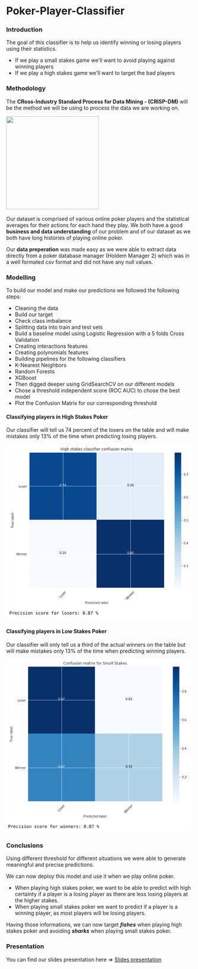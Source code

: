 # Poker-Player-Classifier

### Introduction
The goal of this classifier is to help us identify winning or losing players using their statistics.
- If we play a small stakes game we'll want to avoid playing against winning players
- If we play a high stakes game we'll want to target the bad players

### Methodology
The **CRoss-Industry Standard Process for Data Mining - (CRISP-DM)** will be the method we will be using to process the data we are working on.


<img src='https://www.researchgate.net/profile/Klemen_Kenda/publication/320100474/figure/fig1/AS:614088057040898@1523421410342/Cross-Industry-Standard-Process-for-Data-Mining-CRISP-DM-12.png' width="250" height="250">

Our dataset is comprised of various online poker players and the statistical averages for their actions for each hand they play. We both have a good **business and data understanding** of our problem and of our dataset as we both have long histories of playing online poker.

Our **data preperation** was made easy as we were able to extract data directly from a poker database manager (Holdem Manager 2) which was in a well formated csv format and did not have any null values.

### Modelling
To build our model and make our predictions we followed the following steps:
- Cleaning the data
- Build our target
- Check class imbalance
- Splitting data into train and test sets
- Build a baseline model using Logistic Regression with a 5 folds Cross Validation
- Creating interactions features
- Creating polynomials features
- Building pipelines for the following classifiers
 - K-Nearest Neighbors
 - Random Forests
 - XGBoost
- Then digged deeper using GridSearchCV on our different models
- Chose a threshold independent score (ROC AUC) to chose the best model
- Plot the Confusion Matrix for our corresponding threshold

#### Classifying players in High Stakes Poker
Our classifier will tell us 74 percent of the losers on the table and will make mistakes only 13% of the time when predicting losing players.

![](pictures/cm_high_stakes.png)

#### Classifying players in Low Stakes Poker
Our classifier will only tell us a third of the actual winners on the table but will make mistakes only 13% of the time when predicting winning players.

![](pictures/cm_small_stakes.png)

### Conclusions
Using different threshold for different situations we were able to generate meaningful and precise predictions.

We can now deploy this model and use it when we play online poker. 
- When playing high stakes poker, we want to be able to predict with high certainty if a player is a losing player as there are less losing players at the higher stakes.
- When playing small stakes poker we want to predict if a player is a winning player, as most players will be losing players.

Having those informations, we can now target _**fishes**_ when playing high stakes poker and avoiding _**sharks**_ when playing small stakes poker.

### Presentation
You can find our slides presentation here => [Slides presentation](https://docs.google.com/presentation/d/1lfoIPVEPaBaRLVZpeougeDJhT0G_QIe3ML4R95xIyBk/edit#slide=id.g76c9ae535d_1_700)
